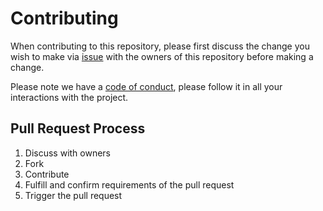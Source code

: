 # Contributing

When contributing to this repository, please first discuss the change you wish to make via 
[issue](https://github.com/LUCIT-Systems-and-Development/unicorn-binance-trailing-stop-loss-engine/issues/new/choose) 
with the owners of this repository before making a change. 

Please note we have a 
[code of conduct](https://github.com/LUCIT-Systems-and-Development/unicorn-binance-trailing-stop-loss-engine/blob/master/CODE_OF_CONDUCT.md), 
please follow it in all your interactions with the project.

## Pull Request Process

1. Discuss with owners
2. Fork
3. Contribute
4. Fulfill and confirm requirements of the pull request
5. Trigger the pull request